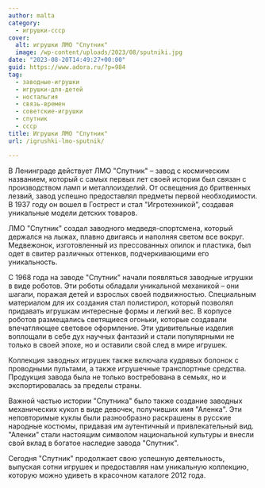 ```yaml
---
author: malta
category:
  - игрушки-ссср
cover:
  alt: игрушки ЛМО "Спутник"
  image: /wp-content/uploads/2023/08/sputniki.jpg
date: "2023-08-20T14:49:27+00:00"
guid: https://www.adora.ru/?p=984
tag:
  - заводные-игрушки
  - игрушки-для-детей
  - ностальгия
  - связь-времен
  - советские-игрушки
  - спутник
  - ссср
title: Игрушки ЛМО "Спутник"
url: /igrushki-lmo-sputnik/

---
```

В Ленинграде действует ЛМО "Спутник" – завод с космическим названием, который с самых первых лет своей истории был связан с производством ламп и металлоизделий. От освещения до бритвенных лезвий, завод успешно предоставлял предметы первой необходимости. В 1937 году он вошел в Гострест и стал "Игротехникой", создавая уникальные модели детских товаров.

ЛМО "Спутник" создал заводного медведя-спортсмена, который держался на лыжах, плавно двигаясь и наполняя светом все вокруг. Медвежонок, изготовленный из прессованных опилок и пластика, был одет в свитер различных оттенков, подчеркивающими его уникальность.

С 1968 года на заводе "Спутник" начали появляться заводные игрушки в виде роботов. Эти роботы обладали уникальной механикой – они шагали, поражая детей и взрослых своей подвижностью. Специальным материалом для их создания стал полистирол, который позволял придавать игрушкам интересные формы и легкий вес. В корпусе роботов размещались светящиеся огоньки, которые создавали впечатляющее световое оформление. Эти удивительные изделия воплощали в себе дух научных фантазий и стали популярными не только в своей эпохе, но и оставили свой след в мире игрушек.

Коллекция заводных игрушек также включала кудрявых болонок с проводными пультами, а также игрушечные транспортные средства. Продукция завода была не только востребована в семьях, но и экспортировалась за пределы страны.

Важной частью истории "Спутника" было также создание заводных механических кукол в виде девочек, получивших имя "Аленка". Эти неповторимые куклы были разнообразно раскрашены в русские народные костюмы, придавая им аутентичный и привлекательный вид. "Аленки" стали настоящим символом национальной культуры и внесли свой вклад в богатое наследие завода "Спутник".

Сегодня "Спутник" продолжает свою успешную деятельность, выпуская сотни игрушек и предоставляя нам уникальную коллекцию, которую можно удиветь в красочном каталоге 2012 года.
